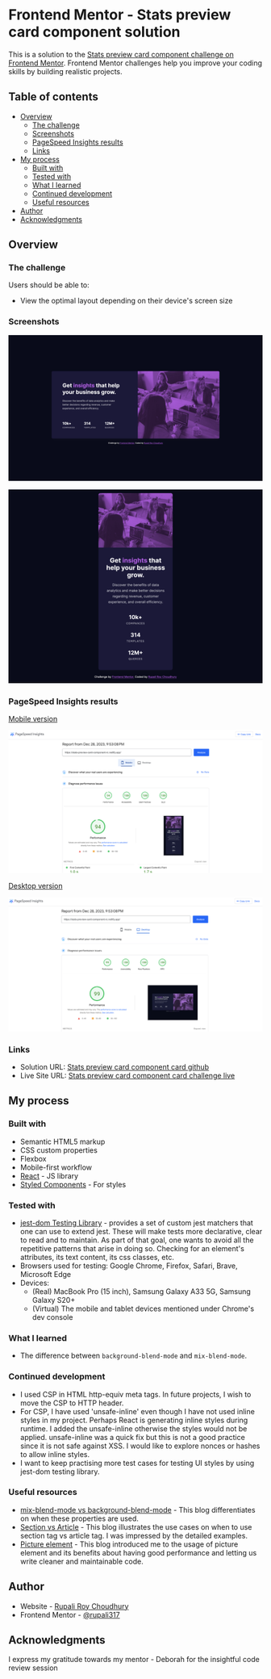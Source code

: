 # Frontend Mentor - Stats preview card component solution

This is a solution to the [Stats preview card component challenge on Frontend Mentor](https://www.frontendmentor.io/challenges/stats-preview-card-component-8JqbgoU62). Frontend Mentor challenges help you improve your coding skills by building realistic projects. 

## Table of contents

- [Overview](#overview)
  - [The challenge](#the-challenge)
  - [Screenshots](#screenshots)
  - [PageSpeed Insights results](#pagespeed-insights-results)
  - [Links](#links)
- [My process](#my-process)
  - [Built with](#built-with)
  - [Tested with](#tested-with)
  - [What I learned](#what-i-learned)
  - [Continued development](#continued-development)
  - [Useful resources](#useful-resources)
- [Author](#author)
- [Acknowledgments](#acknowledgments)

## Overview

### The challenge

Users should be able to:

- View the optimal layout depending on their device's screen size

### Screenshots

![Stats preview card component card desktop version](./public/images/stats-preview-card-component-desktop.png)

![Stats preview card component card mobile version](./public/images/stats-preview-card-component-mobile.png)

### PageSpeed Insights results
[Mobile version](https://pagespeed.web.dev/analysis/https-stats-preview-card-component-rc-netlify-app/jnuyjpawsu?form_factor=mobile)

![PageSpeed insights mobile](./public/images/Page-speed-insights-mobile.png)

[Desktop version](https://pagespeed.web.dev/analysis/https-stats-preview-card-component-rc-netlify-app/jnuyjpawsu?form_factor=desktop)

![PageSpeed insights desktop](./public/images/Page-speed-insights-desktop.png)

### Links

- Solution URL: [Stats preview card component card github](https://github.com/rupali317/stats-preview-card-component)
- Live Site URL: [Stats preview card component card challenge live](https://stats-preview-card-component-rc.netlify.app/)

## My process

### Built with

- Semantic HTML5 markup
- CSS custom properties
- Flexbox
- Mobile-first workflow
- [React](https://reactjs.org/) - JS library
- [Styled Components](https://styled-components.com/) - For styles

### Tested with

- [jest-dom Testing Library](https://github.com/testing-library/jest-dom?tab=readme-ov-file) - provides a set of custom jest matchers that one can use to extend jest. These will make tests more declarative, clear to read and to maintain. As part of that goal, one wants to avoid all the repetitive patterns that arise in doing so. Checking for an element's attributes, its text content, its css classes, etc.
- Browsers used for testing: Google Chrome, Firefox, Safari, Brave, Microsoft Edge
- Devices: 
  - (Real) MacBook Pro (15 inch), Samsung Galaxy A33 5G, Samsung Galaxy S20+
  - (Virtual) The mobile and tablet devices mentioned under Chrome's dev console

### What I learned

- The difference between `background-blend-mode` and `mix-blend-mode`. 

### Continued development

- I used CSP in HTML http-equiv meta tags. In future projects, I wish to move the CSP to HTTP header. 
- For CSP, I have used 'unsafe-inline' even though I have not used inline styles in my project. Perhaps React is generating inline styles during runtime. I added the unsafe-inline otherwise the styles would not be applied. unsafe-inline was a quick fix but this is not a good practice since it is not safe against XSS. I would like to explore nonces or hashes to allow inline styles.
- I want to keep practising more test cases for testing UI styles by using jest-dom testing library.

### Useful resources

- [mix-blend-mode vs background-blend-mode](https://alistapart.com/article/blending-modes-demystified/) - This blog differentiates on when these properties are used.
- [Section vs Article](https://www.smashingmagazine.com/2022/07/article-section-elements-accessibility/) - This blog illustrates the use cases on when to use section tag vs article tag. I was impressed by the detailed examples.
- [Picture element](https://fedmentor.dev/posts/html-plan-product-preview/#product-image) - This blog introduced me to the usage of picture element and its benefits about having good performance and letting us write cleaner and maintainable code.

## Author

- Website - [Rupali Roy Choudhury](https://www.linkedin.com/in/rupali-rc/)
- Frontend Mentor - [@rupali317](https://www.frontendmentor.io/profile/rupali317)

## Acknowledgments

I express my gratitude towards my mentor - Deborah for the insightful code review session
